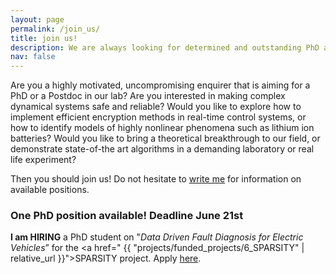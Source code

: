 ```yaml
---
layout: page
permalink: /join_us/
title: join us!
description: We are always looking for determined and outstanding PhD and Postdoc candidates. Are you the next one? 
nav: false
---
```


Are you a highly motivated, uncompromising enquirer that is aiming for a PhD or a Postdoc in our lab? Are you interested in making complex dynamical systems safe and reliable? Would you like to explore how to implement efficient encryption methods in real-time control systems, or how to identify models of highly nonlinear phenomena such as lithium ion batteries? Would you like to bring a theoretical breakthrough to our field, or demonstrate state-of-the art algorithms in a demanding laboratory or real life experiment?

Then you should join us! Do not hesitate to [write me](mailto:r.ferrari@tudelft.nl) for information on available positions.

### One PhD position available! Deadline June 21st

**I am HIRING** a PhD student on "_Data Driven Fault Diagnosis for Electric Vehicles_” for the <a href=" {{ "projects/funded_projects/6_SPARSITY" | relative_url }}">SPARSITY</a> project. Apply [here](https://www.tudelft.nl/over-tu-delft/werken-bij-tu-delft/vacatures/details/?nPostingId=2627&nPostingTargetId=6891).

<div>
    <img class="img-fluid rounded" src="{{ '/assets/img/news/T2022_78462_small.jpg' | relative_url }}" alt="" title="Fault tolerance concept"/>
</div>